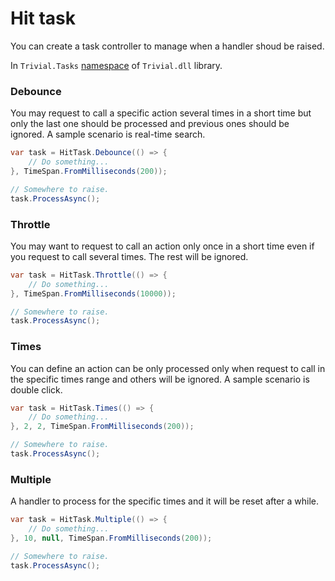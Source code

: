 # Hit task

You can create a task controller to manage when a handler shoud be raised.

In `Trivial.Tasks` [namespace](../) of `Trivial.dll` library.

### Debounce

You may request to call a specific action several times in a short time but only the last one should be processed and previous ones should be ignored.
A sample scenario is real-time search.

```csharp
var task = HitTask.Debounce(() => {
    // Do something...
}, TimeSpan.FromMilliseconds(200));

// Somewhere to raise.
task.ProcessAsync();
```

### Throttle

You may want to request to call an action only once in a short time even if you request to call several times. The rest will be ignored.

```csharp
var task = HitTask.Throttle(() => {
    // Do something...
}, TimeSpan.FromMilliseconds(10000));

// Somewhere to raise.
task.ProcessAsync();
```

### Times

You can define an action can be only processed only when request to call in the specific times range and others will be ignored.
A sample scenario is double click.

```csharp
var task = HitTask.Times(() => {
    // Do something...
}, 2, 2, TimeSpan.FromMilliseconds(200));

// Somewhere to raise.
task.ProcessAsync();
```

### Multiple

A handler to process for the specific times and it will be reset after a while.

```csharp
var task = HitTask.Multiple(() => {
    // Do something...
}, 10, null, TimeSpan.FromMilliseconds(200));

// Somewhere to raise.
task.ProcessAsync();
```

